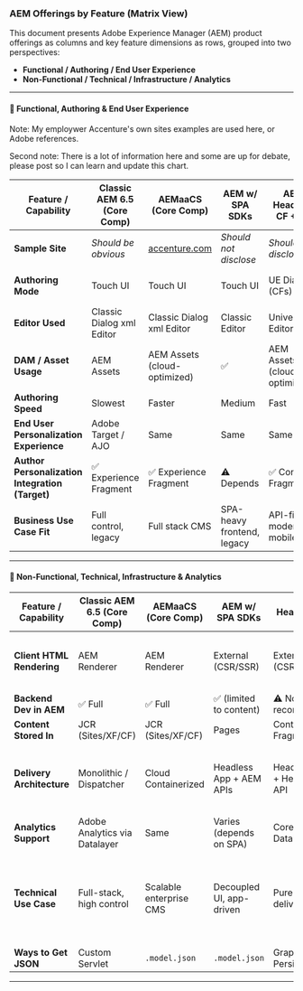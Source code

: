 ### AEM Offerings by Feature (Matrix View)

This document presents Adobe Experience Manager (AEM) product offerings as columns and key feature dimensions as rows, grouped into two perspectives:

- **Functional / Authoring / End User Experience**
- **Non-Functional / Technical / Infrastructure / Analytics**

---

#### 🧩 Functional, Authoring & End User Experience

Note: My employwer Accenture's own sites examples are used here, or Adobe references.

Second note: There is a lot of information here and some are up for debate, please post so I can learn and update this chart.

| Feature / Capability                            | Classic AEM 6.5 (Core Comp)       | AEMaaCS (Core Comp)                          | AEM w/ SPA SDKs         | AEM Headless CF + UE  | UE with AEM Sites                                          | AEM UE + EDS                                                     | Docs with EDS                                            |
| ----------------------------------------------- | --------------------- | ------------------------------------------ | ----------------------- | --------------------- | ---------------------------------------------------------- | ---------------------------------------------------------------- | -------------------------------------------------------- |
| **Sample Site**                                 | *Should be obvious* | [accenture.com](https://www.accenture.com) | *Should not disclose*   | *Should not disclose* | [ue-remote-app.adobe.net](https://ue-remote-app.adobe.net) | [experienceleague.adobe.com](https://experienceleague.adobe.com) | [newsroom.accenture.com](https://newsroom.accenture.com) |
| **Authoring Mode**                              | Touch UI              | Touch UI                                   | Touch UI                | UE Dialogs (CFs)      | UE Dialogs (page + model def)                                               | UE Dialogs  (page + model def)                                                          | Word/Google Docs                                         |
| **Editor Used**                                 | Classic Dialog xml Editor        | Classic Dialog xml Editor                             | Classic Editor          | Universal Editor      | Universal Editor                                           | Universal Editor                                                 | Docs Editor + Sidekick                                   |
| **DAM / Asset Usage**                           | AEM Assets            | AEM Assets (cloud-optimized)               | ✅                       | AEM Assets (cloud-optimized)           | ✅                                                          | ✅                                                                | Optimized via EDS                                                        |
| **Authoring Speed**                             | Slowest               | Faster                                     | Medium                  | Fast                  | Medium                                                       | Medium                                                          | Fastest                                                  |
| **End User Personalization Experience**         | Adobe Target / AJO    | Same                         | Same                    | Same                  | Same                                                       | Same                                         | Same                                                        |
| **Author Personalization Integration (Target)** | ✅ Experience Fragment                | ✅ Experience Fragment                                     | ⚠️ Depends | ✅ Content Fragment         | ✅ Exfrag                                                    | ⚠️ Actually not sure what OOTB support is here                                                | ❌      No productized content to Target offer export                                                   |
| **Business Use Case Fit**                       | Full control, legacy  | Full stack CMS                             | SPA-heavy frontend, legacy      | API-first, modern, mobile/web | Modern Sites Authoring?                                     | High-performance Sites with AEM features (workflows, permissions, etc)                                          | Editorial /Newsrooms / Speed / Ease of Use                                      |

---

#### 🔧 Non-Functional, Technical, Infrastructure & Analytics

| Feature / Capability         | Classic AEM 6.5 (Core Comp)              | AEMaaCS (Core Comp)            | AEM w/ SPA SDKs               | AEM Headless CF + UE          | UE with AEM Sites                 | AEM UE + EDS                   | Docs with EDS                        |
|-----------------------------|-------------------------------|------------------------------|-------------------------------|-------------------------------|----------------------------------|-------------------------------|------------------------------------|
| **Client HTML Rendering**   | AEM Renderer                  | AEM Renderer                 | External (CSR/SSR)            | External (CSR/SSR)            | JSON or still HTML (i could make this blog 8 capabilities)                     | EDS Runtime                   | EDS Runtime                        |
| **Backend Dev in AEM**      | ✅ Full                        | ✅ Full                      | ✅ (limited to content)        | ⚠️ Not recommended             | ⚠️ Partial                       | ❌                             | ❌                                  |
| **Content Stored In**       | JCR (Sites/XF/CF)             | JCR (Sites/XF/CF)            | Pages                         | Content Fragments                     | Pages                            | Pages                         | Docs (GDocs/SharePoint)            |
| **Delivery Architecture**   | Monolithic / Dispatcher       | Cloud Containerized          | Headless App + AEM APIs                | Headless App + Headless API          | Headless App + AEM Sites Headless API. Or just AEM Sites            | AEM Sites + decorate.js      | Markdown → HTML + decorate.js      |
| **Analytics Support**       | Adobe Analytics via Datalayer | Same                         | Varies (depends on SPA)       | Core Datalayer (CF)           | UE-aware Datalayer               | Datalayer + decorate.js      | Static tags (manual or build-time) |
| **Technical Use Case**      | Full-stack, high control      | Scalable enterprise CMS      | Decoupled UI, app-driven      | Pure headless delivery        | Editable sites with .model.json. Or extend on typcial sites but not use dialogs. | Edge-performant hybrid       | Doc-driven publishing with no CMS  |
| **Ways to Get JSON**        | Custom Servlet                | `.model.json`                | `.model.json`                 | GraphQL + Persisted           | `.model.json`    .infinity.json                 | ❌                             | ❌                                  |

---
